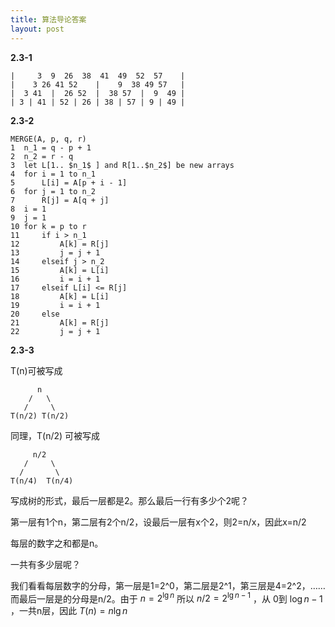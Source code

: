 ```yaml
---
title: 算法导论答案
layout: post
---
```


**2.3-1**

    |     3  9  26  38  41  49  52  57    |
    |    3 26 41 52    |    9  38 49 57   |
    |  3 41  |  26 52  |  38 57  |  9  49 |
    | 3 | 41 | 52 | 26 | 38 | 57 | 9 | 49 |

**2.3-2**

    MERGE(A, p, q, r)
    1  n_1 = q - p + 1
    2  n_2 = r - q
    3  let L[1.. $n_1$ ] and R[1..$n_2$] be new arrays
    4  for i = 1 to n_1
    5      L[i] = A[p + i - 1]
    6  for j = 1 to n_2
    7      R[j] = A[q + j]
    8  i = 1
    9  j = 1
    10 for k = p to r
    11     if i > n_1
    12         A[k] = R[j]
    13         j = j + 1
    14     elseif j > n_2
    15         A[k] = L[i]
    16         i = i + 1
    17     elseif L[i] <= R[j]
    18         A[k] = L[i]
    19         i = i + 1
    20     else
    21         A[k] = R[j]
    22         j = j + 1

**2.3-3**

T(n)可被写成

          n
        /   \
       /     \
    T(n/2) T(n/2)

同理，T(n/2) 可被写成

         n/2
       /     \
      /       \
    T(n/4)  T(n/4)

写成树的形式，最后一层都是2。那么最后一行有多少个2呢？

第一层有1个n，第二层有2个n/2，设最后一层有x个2，则2=n/x，因此x=n/2

每层的数字之和都是n。

一共有多少层呢？

我们看看每层数字的分母，第一层是1=2^0，第二层是2^1，第三层是4=2^2，……而最后一层是的分母是n/2。由于 $n=2^{\lg n}$ 所以 $n/2=2^{\lg n-1}$ ，从 0到 $\log n-1$ ，一共n层，因此 $T(n)=n \lg n$
